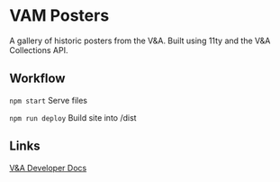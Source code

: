 # VAM Posters

A gallery of historic posters from the V&A. Built using 11ty and the V&A Collections API. 

## Workflow

`npm start`
Serve files

`npm run deploy`
Build site into /dist


## Links

[V&A Developer Docs](http://developers.vam.ac.uk/)
